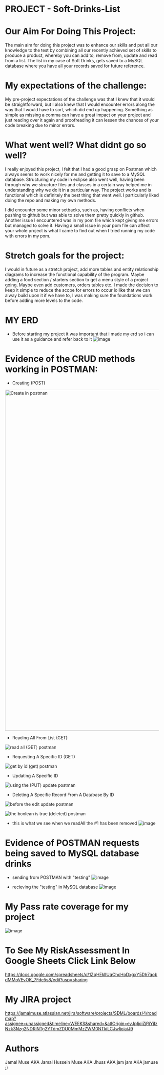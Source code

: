 # PROJECT - Soft-Drinks-List 


# Our Aim For Doing This Project: 
The main aim for doing this project was to enhance our skills and put all our knowledge to the test  by combining all our recently achieved set of skills to produce a product, whereby you can add to, remove from, update and read from a list. The list in my case of Soft Drinks, gets saved to a MySQL database where you have all your records saved for future reference. 



# My expectations of the challenge:

My pre-project expectations of the challenge was that I knew that it would be straightforward, but I also knew that I would encounter errors along the way that I would have to sort, which did end up happening. Something as simple as missing a comma can have a great impact on your project and just reading over it again and proofreading it can lessen the chances of your code breaking due to minor errors. 


# What went well? What didnt go so well?
I really enjoyed this project, I felt that I had a good grasp on Postman which always seems to work nicely for me and getting it to save to a MySQL database. Structuring my code in eclipse also went well, having been through why we structure files and classes in a certain way helped me in understanding why we do it in a particular way. The project works and is functional which is definitely the best thing that went well. I particularly liked doing the repo and making my own methods.

I did encounter some minor setbacks, such as, having conflicts when pushing to github but was able to solve them pretty quickly in github. Another issue I encountered was in my pom file which kept giving me errors but managed to solve it. 
Having a small issue in your pom file can affect your whole project is what I came to find out when I tried running my code with errors in my pom. 


# Stretch goals for the project:
I would in future as a stretch project, add more tables and entity relationship diagrams to increase the functional capability of the program. Maybe adding a food section / starters section to get a menu style of a project going. Maybe even add customers, orders tables etc. I made the decision to keep it simple to reduce the scope for errors to occur io like that we can alway build upon it if we have to, I was making sure the foundations work before adding more levels to the code. 

# MY ERD 
- Before starting my project it was important that i made my erd so i can use it as a guidance and refer back to it 
![image](https://user-images.githubusercontent.com/95347753/153614266-bd59db98-c2fa-4226-9ba8-1fb4d75413d1.png)



# Evidence of the CRUD methods working in POSTMAN:

* Creating (POST)

<img width="1113" alt="Create in postman" src="https://user-images.githubusercontent.com/95347753/153588789-de4e93a2-dfde-4428-bb59-b54082a8f8c4.png">


* Reading All From List (GET)

![read all (GET) postman](https://user-images.githubusercontent.com/95347753/153588892-3987a324-8c05-4810-81ce-da2e45211c97.png)

* Requesting A Specific ID (GET)

![get by id (get) postman](https://user-images.githubusercontent.com/95347753/153588988-f570d21f-0c5f-4922-8173-be9c49b15c65.png)


* Updating A Specific ID

![using the (PUT) update postman](https://user-images.githubusercontent.com/95347753/153589039-1dcb61b1-2063-40e2-908b-fbfa2c1d2a7d.png)



* Deleting A Specific Record From A Database By ID

![before the edit update postman](https://user-images.githubusercontent.com/95347753/153589205-d0596897-bb63-4037-9039-ac51d03ba0d6.png)

![the boolean is true (deleted) postman](https://user-images.githubusercontent.com/95347753/153589092-cfb8bf5e-548d-40fa-be98-d0f5356ec666.png)
- this is what we see when we readAll the #1 has been removed
![image](https://user-images.githubusercontent.com/95347753/153589643-181c9462-f702-439f-8266-4e178bc6382a.png)


# Evidence of POSTMAN requests being saved to MySQL database drinks
- sending from POSTMAN with "testing"
![image](https://user-images.githubusercontent.com/95347753/153602686-69a7557d-75cb-4c10-8ae7-471648c2ccdb.png)

- recieving the "testing" in MySQL database
![image](https://user-images.githubusercontent.com/95347753/153602819-189b9fdd-9a82-49ab-9b3a-caab4fcd714d.png)


# My Pass rate coverage for my project
![image](https://user-images.githubusercontent.com/95347753/153622567-b2eff7df-6090-4cb0-9cba-3138e415a8d8.png)




# To See My RiskAssessment In Google Sheets Click Link Below

https://docs.google.com/spreadsheets/d/1ZqHEklIUqChcHoDxgxY5Dh7qobdMMoVEvOK_7Fde5s8/edit?usp=sharing

# My JIRA project
https://jamalmuse.atlassian.net/jira/software/projects/SDML/boards/4/roadmap?assignee=unassigned&timeline=WEEKS&shared=&atlOrigin=eyJpIjoiZjRjYjIzNzk3Nzg2NDRiNTg2YTdmZDU0MmMzZWM0NTkiLCJwIjoiaiJ9


# Authors
Jamal Muse AKA Jamal Hussein Muse AKA Jhuss AKA jam jam AKA jamuse ;)



